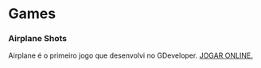# Games
### Airplane Shots

Airplane é o primeiro jogo que desenvolvi no GDeveloper. [JOGAR ONLINE.](https://games.gdevelop-app.com/game-6d5b344c-2f26-4465-811f-a0fa39480f11/index.html)
